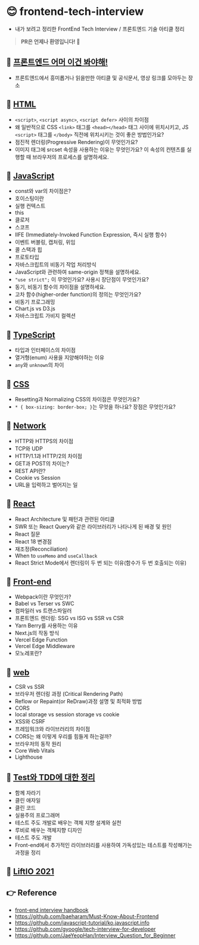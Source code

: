 # 😊 frontend-tech-interview
- 내가 보려고 정리한 FrontEnd Tech Interview / 프론트엔드 기술 아티클 정리

> **PR은 언제나 환영입니다! 🎉**

## 🍭 [프론트엔드 어머 이건 봐야해!](https://saseungmin.github.io/frontend-tech-interview/docs/article)
- 프론트엔드에서 흥미롭거나 읽을만한 아티클 및 공식문서, 영상 링크를 모아두는 장소

## 🍭 [HTML](https://saseungmin.github.io/frontend-tech-interview/docs/html)
- `<script>`, `<script async>`, `<script defer>` 사이의 차이점
- 왜 일반적으로 CSS `<link>` 태그를 `<head></head>` 태그 사이에 위치시키고, JS `<script>` 태그를 `</body>` 직전에 위치시키는 것이 좋은 방법인가요?
- 점진적 렌더링(Progressive Rendering)이 무엇인가요?
- 이미지 태그에 srcset 속성을 사용하는 이유는 무엇인가요? 이 속성의 컨텐츠를 실행할 때 브라우저의 프로세스를 설명하세요.

## 🍭 [JavaScript](https://saseungmin.github.io/frontend-tech-interview/docs/javascript)
- const와 var의 차이점은?
- 호이스팅이란
- 실행 컨텍스트
- this
- 클로저
- 스코프
- IIFE (Immediately-Invoked Function Expression, 즉시 실행 함수)
- 이벤트 버블링, 캡처링, 위임
- 콜 스택과 힙
- 프로토타입
- 자바스크립트의 비동기 작업 처리방식
- JavaScript와 관련하여 same-origin 정책을 설명하세요.
- `"use strict";` 이 무엇인가요? 사용시 장단점이 무엇인가요?
- 동기, 비동기 함수의 차이점을 설명하세요.
- 고차 함수(higher-order function)의 정의는 무엇인가요?
- 비동기 프로그래밍
- Chart.js vs D3.js
- 자바스크립트 가비지 컬렉션

## 🍭 [TypeScript](https://saseungmin.github.io/frontend-tech-interview/docs/typescript)
- 타입과 인터페이스의 차이점
- 열거형(enum) 사용을 지양해야하는 이유
- `any`와 `unknown`의 차이

## 🍭 [CSS](https://saseungmin.github.io/frontend-tech-interview/docs/css)
- Resetting과 Normalizing CSS의 차이점은 무엇인가요?
- `* { box-sizing: border-box; }`는 무엇을 하나요? 장점은 무엇인가요?

## 🍭 [Network](https://saseungmin.github.io/frontend-tech-interview/docs/network)
- HTTP와 HTTPS의 차이점
- TCP와 UDP
- HTTP/1.1과 HTTP/2의 차이점
- GET과 POST의 차이는?
- REST API란?
- Cookie vs Session
- URL을 입력하고 벌어지는 일

## 🍭 [React](https://saseungmin.github.io/frontend-tech-interview/docs/react)
- React Architecture 및 패턴과 관련된 아티클
- SWR 또는 React Query와 같은 라이브러리가 나타나게 된 배경 및 원인
- React 질문
- React 18 변경점
- 재조정(Reconciliation)
- When to `useMemo` and `useCallback`
- React Strict Mode에서 렌더링이 두 번 되는 이유(함수가 두 번 호출되는 이유)

## 🍭 [Front-end](https://saseungmin.github.io/frontend-tech-interview/docs/front-end)
- Webpack이란 무엇인가?
- Babel vs Terser vs SWC
- 컴파일러 vs 트랜스파일러
- 프론트엔드 렌더링: SSG vs ISG vs SSR vs CSR
- Yarn Berry를 사용하는 이유
- Next.js의 작동 방식
- Vercel Edge Function
- Vercel Edge Middleware
- 모노레포란?

## 🍭 [web](https://saseungmin.github.io/frontend-tech-interview/docs/web)
- CSR vs SSR
- 브라우저 렌더링 과정 (Critical Rendering Path)
- Reflow or Repaint(or ReDraw)과정 설명 및 최적화 방법
- CORS
- local storage vs session storage vs cookie
- XSS와 CSRF
- 프레임워크와 라이브러리의 차이점
- CORS는 왜 이렇게 우리를 힘들게 하는걸까?
- 브라우저의 동작 원리
- Core Web Vitals
- Lighthouse

## 🍭 [Test와 TDD에 대한 정리](https://saseungmin.github.io/frontend-tech-interview/docs/TestAndTDD)
- 함께 자라기
- 클린 애자일
- 클린 코드
- 실용주의 프로그래머
- 테스트 주도 개발로 배우는 객체 지향 설계와 실천
- 루비로 배우는 객체지향 디자인
- 테스트 주도 개발
- Front-end에서 추가적인 라이브러리를 사용하여 가독성있는 테스트를 작성해가는 과정을 정리

## 🍭 [LiftIO 2021](https://saseungmin.github.io/frontend-tech-interview/docs/liftIO-2021)


## 👉 Reference
- [front-end interview handbook](https://github.com/yangshun/front-end-interview-handbook)
- https://github.com/baeharam/Must-Know-About-Frontend
- https://github.com/javascript-tutorial/ko.javascript.info
- https://github.com/gyoogle/tech-interview-for-developer
- https://github.com/JaeYeopHan/Interview_Question_for_Beginner

